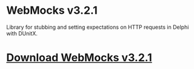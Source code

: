 # WebMocks v3.2.1

Library for stubbing and setting expectations on HTTP requests in Delphi with DUnitX.

# [Download WebMocks v3.2.1](https://developer.team/delphi/35334-webmocks-v321.html)

